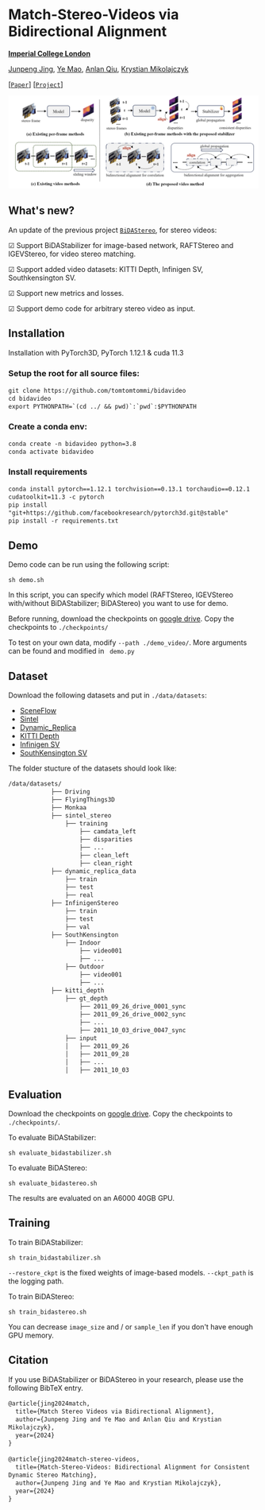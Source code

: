 # Match-Stereo-Videos via Bidirectional Alignment

**[Imperial College London](https://www.imperial.ac.uk/)**

[Junpeng Jing](https://tomtomtommi.github.io), 
[Ye Mao](https://yebulabula.github.io/), 
[Anlan Qiu](), 
[Krystian Mikolajczyk](https://www.imperial.ac.uk/people/k.mikolajczyk)

[[`Paper`](https://arxiv.com)] [[`Project`](https://tomtomtommi.github.io/BiDAVideo/)]

![Reading](./assets/fig1.png)

## What's new?
An update of the previous project [`BiDAStereo`](https://tomtomtommi.github.io/BiDAStereo/), for stereo videos:

&#9745; Support BiDAStabilizer for image-based network, RAFTStereo and IGEVStereo, for video stereo matching.

&#9745; Support added video datasets: KITTI Depth, Infinigen SV, Southkensington SV.

&#9745; Support new metrics and losses.

&#9745; Support demo code for arbitrary stereo video as input.


## Installation

Installation with PyTorch3D, PyTorch 1.12.1 & cuda 11.3

### Setup the root for all source files:
```
git clone https://github.com/tomtomtommi/bidavideo
cd bidavideo
export PYTHONPATH=`(cd ../ && pwd)`:`pwd`:$PYTHONPATH
```
### Create a conda env:
```
conda create -n bidavideo python=3.8
conda activate bidavideo
```
### Install requirements
```
conda install pytorch==1.12.1 torchvision==0.13.1 torchaudio==0.12.1 cudatoolkit=11.3 -c pytorch
pip install "git+https://github.com/facebookresearch/pytorch3d.git@stable"
pip install -r requirements.txt
```

## Demo

Demo code can be run using the following script:
```
sh demo.sh
```
In this script, you can specify which model (RAFTStereo, IGEVStereo with/without BiDAStabilizer; BiDAStereo) you want to use for demo.

Before running, download the checkpoints on [google drive](https://drive.google.com/drive/folders/1eLcJXLf8qEF70WLKtNcGDHFwpgNTywN5?usp=drive_link). 
Copy the checkpoints to `./checkpoints/`

To test on your own data, modify `--path ./demo_video/`. More arguments can be found and modified in ` demo.py`

## Dataset

Download the following datasets and put in `./data/datasets`:
 - [SceneFlow](https://lmb.informatik.uni-freiburg.de/resources/datasets/SceneFlowDatasets.en.html)
 - [Sintel](http://sintel.is.tue.mpg.de/stereo)
 - [Dynamic_Replica](https://dynamic-stereo.github.io/)
 - [KITTI Depth](https://www.cvlibs.net/datasets/kitti/eval_depth_all.php)
 - [Infinigen SV](https://tomtomtommi.github.io/BiDAVideo/)
 - [SouthKensington SV](https://tomtomtommi.github.io/BiDAVideo/)

The folder stucture of the datasets should look like:
```none
/data/datasets/
            ├── Driving
            ├── FlyingThings3D
            ├── Monkaa
            ├── sintel_stereo
                ├── training
                    ├── camdata_left
                    ├── disparities
                    ├── ...
                    ├── clean_left
                    ├── clean_right
            ├── dynamic_replica_data
                ├── train
                ├── test
                ├── real
            ├── InfinigenStereo
                ├── train
                ├── test
                ├── val
            ├── SouthKensington
                ├── Indoor
                    ├── video001
                    ├── ...
                ├── Outdoor
                    ├── video001
                    ├── ...
            ├── kitti_depth
                ├── gt_depth
                    ├── 2011_09_26_drive_0001_sync
                    ├── 2011_09_26_drive_0002_sync
                    ├── ...
                    ├── 2011_10_03_drive_0047_sync
                ├── input
                │   ├── 2011_09_26
                │   ├── 2011_09_28
                │   ├── ...
                │   ├── 2011_10_03
```

## Evaluation
Download the checkpoints on [google drive](https://drive.google.com/drive/folders/1eLcJXLf8qEF70WLKtNcGDHFwpgNTywN5?usp=drive_link). 
Copy the checkpoints to `./checkpoints/`.

To evaluate BiDAStabilizer:
```
sh evaluate_bidastabilizer.sh
```

To evaluate BiDAStereo:
```
sh evaluate_bidastereo.sh
```

The results are evaluated on an A6000 40GB GPU.

## Training
To train BiDAStabilizer:
```
sh train_bidastabilizer.sh
```
`--restore_ckpt` is the fixed weights of image-based models. `--ckpt_path` is the logging path.

To train BiDAStereo:
```
sh train_bidastereo.sh
```
You can decrease `image_size` and / or `sample_len` if you don't have enough GPU memory.

## Citation 
If you use BiDAStabilizer or BiDAStereo in your research, please use the following BibTeX entry.
```
@article{jing2024match,
  title={Match Stereo Videos via Bidirectional Alignment},
  author={Junpeng Jing and Ye Mao and Anlan Qiu and Krystian Mikolajczyk},
  year={2024}
}

@article{jing2024match-stereo-videos,
  title={Match-Stereo-Videos: Bidirectional Alignment for Consistent Dynamic Stereo Matching},
  author={Junpeng Jing and Ye Mao and Krystian Mikolajczyk},
  year={2024}
}
```
